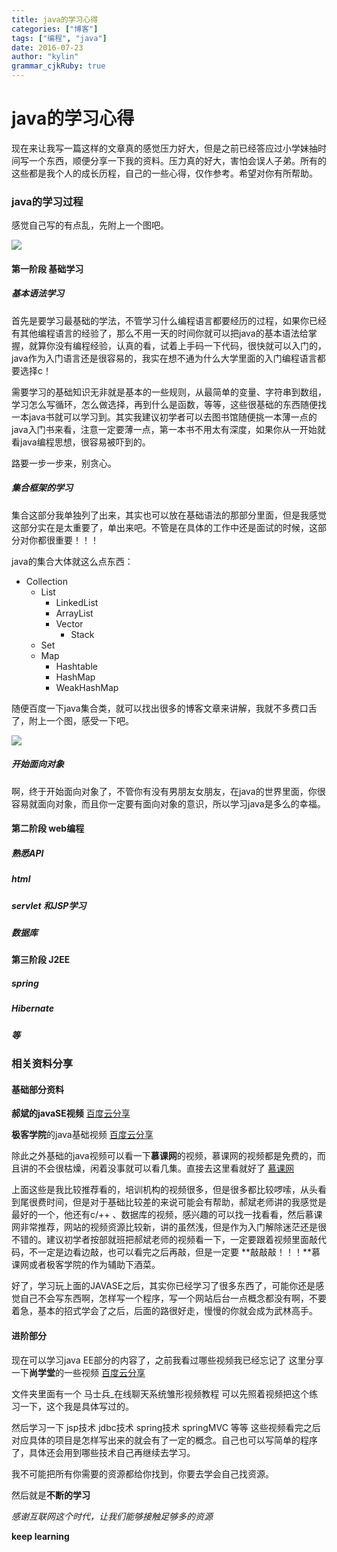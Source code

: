 ```yaml
---
title: java的学习心得
categories: ["博客"]
tags: ["编程", "java"]
date: 2016-07-23
author: "kylin"
grammar_cjkRuby: true
---
```



# java的学习心得

现在来让我写一篇这样的文章真的感觉压力好大，但是之前已经答应过小学妹抽时间写一个东西，顺便分享一下我的资料。压力真的好大，害怕会误人子弟。所有的这些都是我个人的成长历程，自己的一些心得，仅作参考。希望对你有所帮助。

<!--more-->

### java的学习过程

感觉自己写的有点乱，先附上一个图吧。

![](http://images.cnitblog.com/blog/475698/201502/101534463707675.jpg)

#### 第一阶段 基础学习

##### 基本语法学习

首先是要学习最基础的学法，不管学习什么编程语言都要经历的过程，如果你已经有其他编程语言的经验了，那么不用一天的时间你就可以把java的基本语法给掌握，就算你没有编程经验，认真的看，试着上手码一下代码，很快就可以入门的，java作为入门语言还是很容易的，我实在想不通为什么大学里面的入门编程语言都要选择c！

需要学习的基础知识无非就是基本的一些规则，从最简单的变量、字符串到数组，学习怎么写循环，怎么做选择，再到什么是函数，等等，这些很基础的东西随便找一本java书就可以学习到。其实我建议初学者可以去图书馆随便挑一本薄一点的java入门书来看，注意一定要薄一点，第一本书不用太有深度，如果你从一开始就看java编程思想，很容易被吓到的。

路要一步一步来，别贪心。

##### 集合框架的学习

集合这部分我单独列了出来，其实也可以放在基础语法的那部分里面，但是我感觉这部分实在是太重要了，单出来吧。不管是在具体的工作中还是面试的时候，这部分对你都很重要！！！

java的集合大体就这么点东西：

* Collection
  * List
    * LinkedList
    * ArrayList
    * Vector
      - Stack
  * Set
  * Map
    * Hashtable
    * HashMap
    * WeakHashMap



随便百度一下java集合类，就可以找出很多的博客文章来讲解，我就不多费口舌了，附上一个图，感受一下吧。

![](http://pic002.cnblogs.com/images/2012/80896/2012053020261738.gif)

##### 开始面向对象

啊，终于开始面向对象了，不管你有没有男朋友女朋友，在java的世界里面，你很容易就面向对象，而且你一定要有面向对象的意识，所以学习java是多么的幸福。

#### 第二阶段 web编程

##### 熟悉API

##### html

##### servlet 和JSP学习

##### 数据库

#### 第三阶段 J2EE

##### spring

#####  Hibernate

##### 等





### 相关资料分享

#### 基础部分资料

**郝斌的javaSE视频**     [百度云分享](http://pan.baidu.com/s/1o7IbLQ6)

**极客学院**的java基础视频  [百度云分享](http://pan.baidu.com/s/1slPD2Xn)

除此之外基础的java视频可以看一下**慕课网**的视频，慕课网的视频都是免费的，而且讲的不会很枯燥，闲着没事就可以看几集。直接去这里看就好了 [慕课网](http://www.imooc.com/course/list?c=java)

上面这些是我比较推荐看的，培训机构的视频很多，但是很多都比较啰嗦，从头看到尾很费时间，但是对于基础比较差的来说可能会有帮助，郝斌老师讲的我感觉是最好的一个，他还有c/++ 、数据库的视频，感兴趣的可以找一找看看，然后慕课网非常推荐，网站的视频资源比较新，讲的虽然浅，但是作为入门解除迷茫还是很不错的。建议初学者按部就班把郝斌老师的视频看一下，一定要跟着视频里面敲代码，不一定是边看边敲，也可以看完之后再敲，但是一定要   **敲敲敲！！！**慕课网或者极客学院的作为辅助下酒菜。

好了，学习玩上面的JAVASE之后，其实你已经学习了很多东西了，可能你还是感觉自己不会写东西啊，怎样写一个程序，写一个网站后台一点概念都没有啊，不要着急，基本的招式学会了之后，后面的路很好走，慢慢的你就会成为武林高手。

#### 进阶部分

现在可以学习java EE部分的内容了，之前我看过哪些视频我已经忘记了
这里分享一下**尚学堂**的一些视频 [百度云分享](http://pan.baidu.com/s/1miAo8XE)

文件夹里面有一个  马士兵_在线聊天系统雏形视频教程  可以先照着视频把这个练习一下，这个我是具体写过的。

然后学习一下 jsp技术   jdbc技术  spring技术   springMVC 等等
这些视频看完之后对应具体的项目是怎样写出来的就会有了一定的概念。自己也可以写简单的程序了，具体还会用到哪些技术自己再继续去学习。

我不可能把所有你需要的资源都给你找到，你要去学会自己找资源。

然后就是**不断的学习**

*感谢互联网这个时代，让我们能够接触足够多的资源*

**keep learning**










